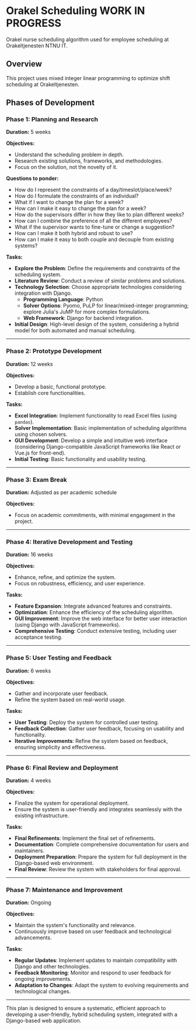 # Orakel Scheduling WORK IN PROGRESS

Orakel nurse scheduling algorithm used for employee scheduling at Orakeltjenesten NTNU IT. 

## Overview

This project uses mixed integer linear programming to optimize shift scheduling at Orakeltjenesten.

## Phases of Development

### Phase 1: Planning and Research
**Duration:** 5 weeks

**Objectives:**
- Understand the scheduling problem in depth.
- Research existing solutions, frameworks, and methodologies.
- Focus on the solution, not the novelty of it. 
  
**Questions to ponder:**
- How do I represent the constraints of a day/timeslot/place/week?
- How do I formulate the constraints of an individual?
- What if I want to change the plan for a week?
- How can I make it easy to change the plan for a week?
- How do the supervisors differ in how they like to plan different weeks?
- How can I combine the preference of all the different employees?
- What if the supervisor wants to fine-tune or change a suggestion?
- How can I make it both hybrid and robust to use?
- How can I make it easy to both couple and decouple from existing systems?


**Tasks:**
- **Explore the Problem**: Define the requirements and constraints of the scheduling system.
- **Literature Review**: Conduct a review of similar problems and solutions.
- **Technology Selection**: Choose appropriate technologies considering integration with Django.
    - **Programming Language**: Python
    - **Solver Options**: Pyomo, PuLP for linear/mixed-integer programming; explore Julia's JuMP for more complex formulations.
    - **Web Framework**: Django for backend integration.
- **Initial Design**: High-level design of the system, considering a hybrid model for both automated and manual scheduling.

---

### Phase 2: Prototype Development
**Duration:** 12 weeks

**Objectives:**
- Develop a basic, functional prototype.
- Establish core functionalities.

**Tasks:**
- **Excel Integration**: Implement functionality to read Excel files (using `pandas`).
- **Solver Implementation**: Basic implementation of scheduling algorithms using chosen solvers.
- **GUI Development**: Develop a simple and intuitive web interface (considering Django-compatible JavaScript frameworks like React or Vue.js for front-end).
- **Initial Testing**: Basic functionality and usability testing.

---

### Phase 3: Exam Break
**Duration:** Adjusted as per academic schedule

**Objectives:**
- Focus on academic commitments, with minimal engagement in the project.

---

### Phase 4: Iterative Development and Testing
**Duration:** 16 weeks

**Objectives:**
- Enhance, refine, and optimize the system.
- Focus on robustness, efficiency, and user experience.

**Tasks:**
- **Feature Expansion**: Integrate advanced features and constraints.
- **Optimization**: Enhance the efficiency of the scheduling algorithm.
- **GUI Improvement**: Improve the web interface for better user interaction (using Django with JavaScript frameworks).
- **Comprehensive Testing**: Conduct extensive testing, including user acceptance testing.

---

### Phase 5: User Testing and Feedback
**Duration:** 6 weeks

**Objectives:**
- Gather and incorporate user feedback.
- Refine the system based on real-world usage.

**Tasks:**
- **User Testing**: Deploy the system for controlled user testing.
- **Feedback Collection**: Gather user feedback, focusing on usability and functionality.
- **Iterative Improvements**: Refine the system based on feedback, ensuring simplicity and effectiveness.

---

### Phase 6: Final Review and Deployment
**Duration:** 4 weeks

**Objectives:**
- Finalize the system for operational deployment.
- Ensure the system is user-friendly and integrates seamlessly with the existing infrastructure.

**Tasks:**
- **Final Refinements**: Implement the final set of refinements.
- **Documentation**: Complete comprehensive documentation for users and maintainers.
- **Deployment Preparation**: Prepare the system for full deployment in the Django-based web environment.
- **Final Review**: Review the system with stakeholders for final approval.

---

### Phase 7: Maintenance and Improvement
**Duration:** Ongoing

**Objectives:**
- Maintain the system's functionality and relevance.
- Continuously improve based on user feedback and technological advancements.

**Tasks:**
- **Regular Updates**: Implement updates to maintain compatibility with Django and other technologies.
- **Feedback Monitoring**: Monitor and respond to user feedback for ongoing improvements.
- **Adaptation to Changes**: Adapt the system to evolving requirements and technological changes.

---

This plan is designed to ensure a systematic, efficient approach to developing a user-friendly, hybrid scheduling system, integrated with a Django-based web application.

